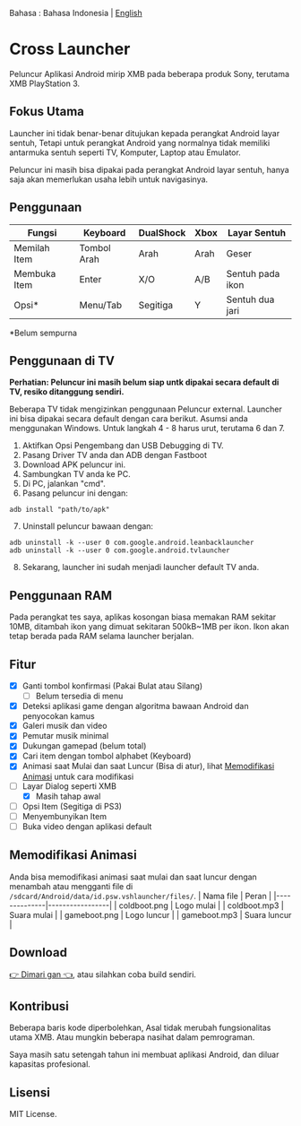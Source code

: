 Bahasa : Bahasa Indonesia | [English](https://github.com/EmiyaSyahriel/CrossLauncher/blob/master/README.md)

# Cross Launcher
Peluncur Aplikasi Android mirip XMB pada beberapa produk Sony, terutama XMB PlayStation 3.

## Fokus Utama
Launcher ini tidak benar-benar ditujukan kepada perangkat Android layar sentuh, Tetapi untuk perangkat
Android yang normalnya tidak memiliki antarmuka sentuh seperti TV, Komputer, Laptop atau Emulator.

Peluncur ini masih bisa dipakai pada perangkat Android layar sentuh, hanya saja akan memerlukan usaha
lebih untuk navigasinya.

## Penggunaan
| Fungsi            | Keyboard   | DualShock | Xbox     | Layar Sentuh     |
|-------------------|------------|-----------|----------|------------------|
| Memilah Item      |Tombol Arah | Arah      | Arah     | Geser            |
| Membuka Item      | Enter      | X/O       | A/B      | Sentuh pada ikon |
| Opsi*             | Menu/Tab   | Segitiga  | Y        | Sentuh dua jari  |

*Belum sempurna

## Penggunaan di TV
**Perhatian: Peluncur ini masih belum siap untk dipakai secara default di TV, resiko ditanggung sendiri.**

Beberapa TV tidak mengizinkan penggunaan Peluncur external. Launcher ini bisa dipakai secara default dengan cara berikut.
Asumsi anda menggunakan Windows. Untuk langkah 4 - 8 harus urut, terutama 6 dan 7.

1. Aktifkan Opsi Pengembang dan USB Debugging di TV.
2. Pasang Driver TV anda dan ADB dengan Fastboot
3. Download APK peluncur ini.
4. Sambungkan TV anda ke PC.
5. Di PC, jalankan "cmd".
6. Pasang peluncur ini dengan:
```
adb install "path/to/apk"
```
7. Uninstall peluncur bawaan dengan:
```
adb uninstall -k --user 0 com.google.android.leanbacklauncher
adb uninstall -k --user 0 com.google.android.tvlauncher
```
8. Sekarang, launcher ini sudah menjadi launcher default TV anda.


## Penggunaan RAM
Pada perangkat tes saya, aplikas kosongan biasa memakan RAM sekitar 10MB, ditambah ikon yang dimuat sekitaran 
500kB~1MB per ikon. Ikon akan tetap berada pada RAM selama launcher berjalan.

## Fitur
- [x] Ganti tombol konfirmasi (Pakai Bulat atau Silang)
  - [ ] Belum tersedia di menu
- [x] Deteksi aplikasi game dengan algoritma bawaan Android dan penyocokan kamus
- [x] Galeri musik dan video
- [x] Pemutar musik minimal
- [x] Dukungan gamepad (belum total)
- [x] Cari item dengan tombol alphabet (Keyboard)
- [x] Animasi saat Mulai dan saat Luncur (Bisa di atur), lihat 
[Memodifikasi Animasi](https://github.com/EmiyaSyahriel/CrossLauncher/blob/master/README_ID.md#memodifikasi-animasi) untuk cara modifikasi
- [ ] Layar Dialog seperti XMB
  - [x] Masih tahap awal
- [ ] Opsi Item (Segitiga di PS3)
- [ ] Menyembunyikan Item
- [ ] Buka video dengan aplikasi default

## Memodifikasi Animasi
Anda bisa memodifikasi animasi saat mulai dan saat luncur dengan menambah
atau mengganti file di `/sdcard/Android/data/id.psw.vshlauncher/files/`.
| Nama file    | Peran           |
|--------------|-----------------|
| coldboot.png | Logo mulai      |
| coldboot.mp3 | Suara mulai     |
| gameboot.png | Logo luncur     |
| gameboot.mp3 | Suara luncur    |

## Download
[👉 Dimari gan 👈](https://github.com/EmiyaSyahriel/CrossLauncher/releases), atau silahkan coba build sendiri.

## Kontribusi
Beberapa baris kode diperbolehkan, Asal tidak merubah fungsionalitas utama XMB. Atau mungkin beberapa nasihat
dalam pemrograman.

Saya masih satu setengah tahun ini membuat aplikasi Android, dan diluar kapasitas profesional.

## Lisensi
MIT License.
